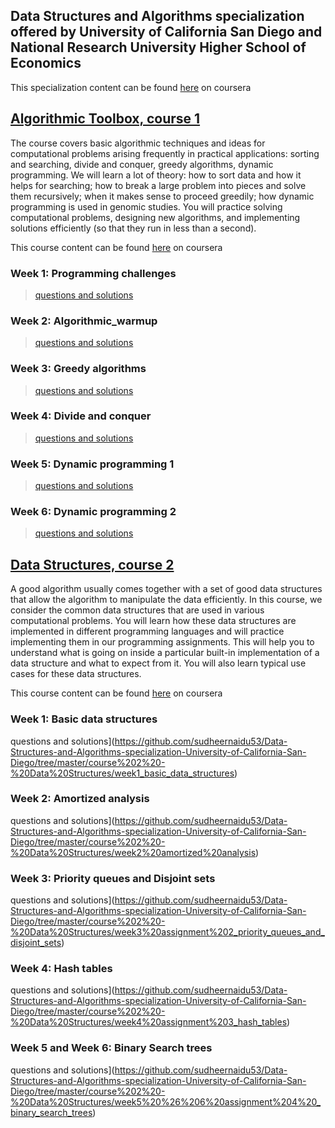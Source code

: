 ## Data Structures and Algorithms specialization offered by University of California San Diego and National Research University Higher School of Economics  
This specialization content can be found [here](https://www.coursera.org/specializations/data-structures-algorithms) on coursera  

## [Algorithmic Toolbox, course 1](https://github.com/akashlilhare/DSA/tree/master/Algorithmic%20Toolbox)  

<p>
The course covers basic algorithmic techniques and ideas for computational problems arising frequently in practical applications: sorting and searching, divide and conquer, greedy algorithms, dynamic programming. We will learn a lot of theory: how to sort data and how it helps for searching; how to break a large problem into pieces and solve them recursively; when it makes sense to proceed greedily; how dynamic programming is used in genomic studies. You will practice solving computational problems, designing new algorithms, and implementing solutions efficiently (so that they run in less than a second).
</p>
        
This course content can be found [here](https://www.coursera.org/learn/algorithmic-toolbox/) on coursera

### Week 1: Programming challenges
>[questions and solutions](https://github.com/akashlilhare/DSA/tree/master/Algorithmic%20Toolbox/week1_programming_challenges)   


### Week 2: Algorithmic_warmup
>[questions and solutions](https://github.com/akashlilhare/DSA/tree/master/Algorithmic%20Toolbox/week2_algorithmic_warmup)  


### Week 3: Greedy algorithms
>[questions and solutions](https://github.com/akashlilhare/DSA/tree/master/Algorithmic%20Toolbox/week3_greedy_algorithms)  


### Week 4: Divide and conquer
>[questions and solutions](https://github.com/akashlilhare/DSA/tree/master/Algorithmic%20Toolbox/week4_divide_and_conquer)  


### Week 5: Dynamic programming 1
>[questions and solutions](https://github.com/akashlilhare/DSA/tree/master/Algorithmic%20Toolbox/week5_dynamic_programming1)  

### Week 6: Dynamic programming 2
>[questions and solutions](https://github.com/akashlilhare/DSA/tree/master/Algorithmic%20Toolbox/week6_dynamic_programming2)  



## [Data Structures, course 2](https://github.com/sudheernaidu53/Data-Structures-and-Algorithms-specialization-University-of-California-San-Diego/tree/master/course%202%20-%20Data%20Structures)  
<p>
A good algorithm usually comes together with a set of good data structures that allow the algorithm to manipulate the data efficiently. In this course, we consider the common data structures that are used in various computational problems. You will learn how these data structures are implemented in different programming languages and will practice implementing them in our programming assignments. This will help you to understand what is going on inside a particular built-in implementation of a data structure and what to expect from it. You will also learn typical use cases for these data structures.
</p>

This course content can be found [here](https://www.coursera.org/learn/data-structures?specialization=data-structures-algorithms) on coursera
### Week 1: Basic data structures
questions and solutions](https://github.com/sudheernaidu53/Data-Structures-and-Algorithms-specialization-University-of-California-San-Diego/tree/master/course%202%20-%20Data%20Structures/week1_basic_data_structures)   


### Week 2: Amortized analysis
questions and solutions](https://github.com/sudheernaidu53/Data-Structures-and-Algorithms-specialization-University-of-California-San-Diego/tree/master/course%202%20-%20Data%20Structures/week2%20amortized%20analysis)  


### Week 3: Priority queues and Disjoint sets
questions and solutions](https://github.com/sudheernaidu53/Data-Structures-and-Algorithms-specialization-University-of-California-San-Diego/tree/master/course%202%20-%20Data%20Structures/week3%20assignment%202_priority_queues_and_disjoint_sets)  


### Week 4: Hash tables
questions and solutions](https://github.com/sudheernaidu53/Data-Structures-and-Algorithms-specialization-University-of-California-San-Diego/tree/master/course%202%20-%20Data%20Structures/week4%20assignment%203_hash_tables)  


### Week 5 and Week 6: Binary Search trees
questions and solutions](https://github.com/sudheernaidu53/Data-Structures-and-Algorithms-specialization-University-of-California-San-Diego/tree/master/course%202%20-%20Data%20Structures/week5%20%26%206%20assignment%204%20_binary_search_trees)  
